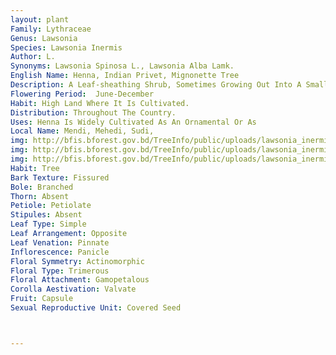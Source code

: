 ```yaml
---
layout: plant
Family: Lythraceae
Genus: Lawsonia
Species: Lawsonia Inermis
Author: L.
Synonyms: Lawsonia Spinosa L., Lawsonia Alba Lamk.
English Name: Henna, Indian Privet, Mignonette Tree
Description: A Leaf-sheathing Shrub, Sometimes Growing Out Into A Small Tree, Bark Fairly Smooth, Rusty-brown, Lateral Branches 4-gonous, Often Ending In A Spinous Point. Leaves Opposite, 1.0-4.4 Ã— 0.5-1.8 Cm, Elliptic, Ovate Or Obovate, Apex Acute Or Obtuse, Base Tapering, Glabrous, Petioles Very Short. Inflorescence A Terminal Panicle, Up To 25 Cm Long. Flowers Fragrant, Pedicellate, Pedicels 2.0-3.5 Mm Long, Slender. Calyx Tube Campanulate, 3-5 Mm Long, Sepals 4, Spreading, 2.5-3.0 Mm Long, Ovate, Acute. Petals 4, Usually Greenish-yellow Or White, 3-4 Mm Long, Broad As Long, Suborbicular Or Subreniform With Incurved Much-curled Borders. Stamens 8, Much Longer Than The Petals, Filaments Inserted At The Top Of Hypanthium, Anthers Oblong. Ovary 4-celled, Ovules Many In Each Cell, Placentation Axile, Styles Thick, Stigmas Capitate. Fruit A Capsule, 4-8 Mm In Diameter, Green And Shining At First, But Soon Turning Reddish, Ultimately Becoming Hard, Dry And Brown, Dehiscing Irregularly, Depressed-globose, Slightly Veined Outside, Supported By The Persistent Calyx And Tipped With Style. Seeds Angular, C 2.5 Mm Long, Smooth.
Flowering Period:  June-December
Habit: High Land Where It Is Cultivated.
Distribution: Throughout The Country.
Uses: Henna Is Widely Cultivated As An Ornamental Or As 
Local Name: Mendi, Mehedi, Sudi, 
img: http://bfis.bforest.gov.bd/TreeInfo/public/uploads/lawsonia_inermis.jpg
img: http://bfis.bforest.gov.bd/TreeInfo/public/uploads/lawsonia_inermis1.jpg
img: http://bfis.bforest.gov.bd/TreeInfo/public/uploads/lawsonia_inermis2.jpg
Habit: Tree
Bark Texture: Fissured
Bole: Branched
Thorn: Absent
Petiole: Petiolate
Stipules: Absent
Leaf Type: Simple
Leaf Arrangement: Opposite
Leaf Venation: Pinnate
Inflorescence: Panicle
Floral Symmetry: Actinomorphic
Floral Type: Trimerous
Floral Attachment: Gamopetalous
Corolla Aestivation: Valvate
Fruit: Capsule
Sexual Reproductive Unit: Covered Seed



---
```


